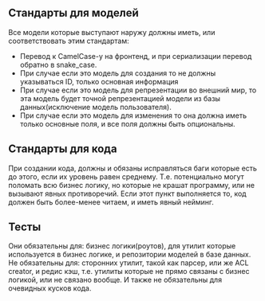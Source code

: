
Стандарты для моделей
------

Все модели которые выступают наружу должны иметь, или соответствовать этим стандартам: 

- Перевод к CamelCase-у на фронтенд, и при сериализации перевод обратно в snake_case. 
- При случае если это модель для создания то не должны указываться ID, только основная информация
- При случае если это модель для репрезентации во внешний мир, то эта модель будет точной репрезентацией
модели из базы данных(исключение модель пользователя). 
- При случае если это модель для изменения то она должна иметь только основные поля,
и все поля должны быть опциональны.

Стандарты для кода 
-------------
При создании кода, должны и обязаны исправляться баги которые есть до этого, 
если их уровень равен среднему. Т.е. потенциально могут поломать всю бизнес логику,
но которые не крашат программу, или не вызывают явных противоречий. Если этот пункт 
выполняется то, код должен быть более-менее читаем, и иметь явный нейминг. 

Тесты 
-------------
Они обязательны для: бизнес логики(роутов), для утилит которые используется в бизнес логике, 
и репозитории моделей в базе данных. 
Не обязательны для: сторонних утилит, такой как парсер, или же ACL creator, и редис кэш, т.е. 
утилиты которые не прямо связаны с бизнес логикой, или не связано вообще. И также не обязательны
для очевидных кусков кода. 
